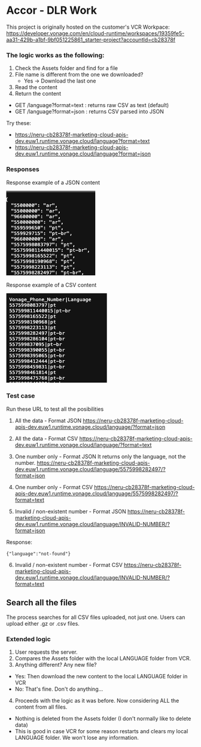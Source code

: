 # Accor - DLR Work

This project is originally hosted on the customer's VCR Workpace:
https://developer.vonage.com/en/cloud-runtime/workspaces/19359fe5-aa31-429b-a1bf-9bf051225861_starter-project?accountId=cb28378f

### The logic works as the following:
1) Check the Assets folder and find for a file
2) File name is different from the one we downloaded?
    - Yes -> Download the last one
3) Read the content
4) Return the content

- GET /language?format=text : returns raw CSV as text (default)
- GET /language?format=json : returns CSV parsed into JSON

Try these:
- https://neru-cb28378f-marketing-cloud-apis-dev.euw1.runtime.vonage.cloud/language?format=text
- https://neru-cb28378f-marketing-cloud-apis-dev.euw1.runtime.vonage.cloud/language?format=json

### Responses
Response example of a JSON content

![](response-json.png)


Response example of a CSV content

![](response-csv.png)


### Test case
Run these URL to test all the posibilities

1. All the data - Format JSON
https://neru-cb28378f-marketing-cloud-apis-dev.euw1.runtime.vonage.cloud/language/?format=json

2. All the data - Format CSV
https://neru-cb28378f-marketing-cloud-apis-dev.euw1.runtime.vonage.cloud/language/?format=text

3. One number only  - Format JSON
It returns only the language, not the number.
https://neru-cb28378f-marketing-cloud-apis-dev.euw1.runtime.vonage.cloud/language/5575998282497/?format=json

4. One number only - Format CSV
https://neru-cb28378f-marketing-cloud-apis-dev.euw1.runtime.vonage.cloud/language/5575998282497/?format=text

5. Invalid / non-existent number - Format JSON
https://neru-cb28378f-marketing-cloud-apis-dev.euw1.runtime.vonage.cloud/language/INVALID-NUMBER/?format=json

Response:
```
{"language":"not-found"}
```

6. Invalid / non-existent number - Format CSV
https://neru-cb28378f-marketing-cloud-apis-dev.euw1.runtime.vonage.cloud/language/INVALID-NUMBER/?format=text

## Search all the files
The process searches for all CSV files uploaded, not just one.
Users can upload either .gz or .csv files. 

### Extended logic
1) User requests the server.
2) Compares the Assets folder with the local LANGUAGE folder from VCR.
3) Anything different? Any new file?
- Yes: Then download the new content to the local LANGUAGE folder in VCR
- No: That's fine. Don't do anything...

4) Proceeds with the logic as it was before. Now considering ALL the content from all files.
- Nothing is deleted from the Assets folder (I don't normally like to delete data)
- This is good in case VCR for some reason restarts and clears my local LANGUAGE folder. We won't lose any information.


